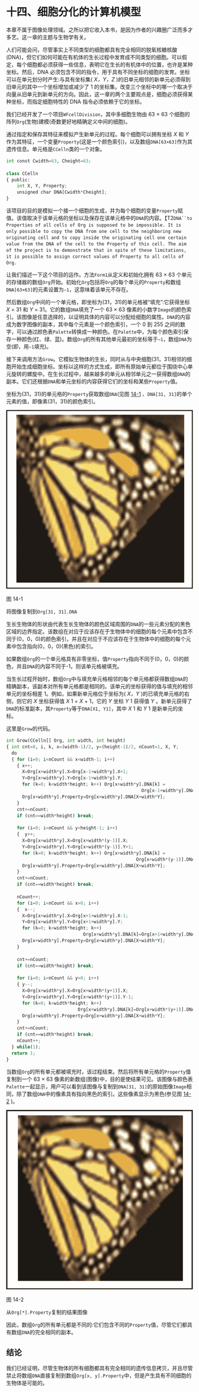 # 十四、细胞分化的计算机模型

本章不属于图像处理领域。之所以把它收入本书，是因为作者的兴趣圈广泛而多才多艺。这一章的主题与生物学有关。

人们可能会问，尽管事实上不同类型的细胞都具有完全相同的脱氧核糖核酸(DNA)，但它们如何可能在有机体的生长过程中发育成不同类型的细胞。可以假定，每个细胞都必须获得一些信息，表明它在生长的有机体中的位置，也许是某种坐标。然后，DNA 必须包含不同的指令，用于具有不同坐标的细胞的发育。坐标可以在单元划分时产生:与具有坐标集( *X，Y，Z* )的旧单元相邻的新单元必须得到旧单元的其中一个坐标增加或减少了 1 的坐标集。改变三个坐标中的哪一个取决于向量从旧单元到新单元的方向。因此，这一章的两个主要观点是，细胞必须获得某种坐标，而指定细胞特性的 DNA 指令必须依赖于它的坐标。

我们已经开发了一个项目`WFcellDivision`，其中多细胞生物由 63 × 63 个细胞的阵列`Org`(生物)建模(奇数更好地精确定义中间的细胞)。

通过指定和保存其特征来模拟产生新单元的过程。每个细胞可以拥有坐标 *X* 和 *Y* 作为其特征，一个变量`Property`(这是一个颜色索引)，以及数组`DNA[63×63]`作为其遗传信息。单元格是`CCelln`类的一个对象。

```py
int const Cwidth=63, Cheight=63;

class CCelln
{ public:
    int X, Y, Property;
    unsigned char DNA[Cwidth*Cheight];
}

```

该项目的目的是模拟一个接一个细胞的生成，并为每个细胞的变量`Property`赋值。该值取决于该单元格的坐标以及保存在该单元格中的`DNA`的内容。【T2`DNA``to Properties of all cells of Org is supposed to be impossible. It is only possible to copy the DNA from one cell to the neighboring new originating cell and to copy inside the originating cell one certain value from the DNA of the cell to the Property of this cell. The aim of the project is to demonstrate that in spite of these limitations, it is possible to assign correct values of Property to all cells of Org.`

让我们描述一下这个项目的运作。方法`Form1`从定义和初始化拥有 63 × 63 个单元的存储器的数组`Org`开始。初始化`Org`包括将`Org`的每个单元的`Property`和数组`DNA[63×63]`的元素设置为`−1`，这意味着该单元不存在。

然后数组`Org`中间的一个单元格，即坐标为(31，31)的单元格被“填充”:它获得坐标 *X* = 31 和 *Y* = 31。它的数组`DNA`填充了一个 63 × 63 像素的小数字`Image`的颜色索引。该图像是任意选择的，以证明具体的内容可以分配给细胞的属性。`DNA`的内容成为数字图像的副本，其中每个元素是一个颜色索引，一个 0 到 255 之间的数字，可以通过颜色表`Palette`转换成一种颜色。在`Palette`中，为每个颜色索引保存一种颜色(红、绿、蓝)。数组`Org`的所有其他单元最初的坐标等于`−1`，数组`DNA`为空(即，用`−1`填充)。

接下来调用方法`Grow`。它模拟生物体的生长，同时从与中央细胞(31，31)相邻的细胞开始生成细胞坐标。坐标以这样的方式生成，即所有原始单元都位于围绕中心单元旋转的螺旋中。在生长过程中，越来越多的单元从相邻单元之一获得数组`DNA`的副本。它们还根据`DNA`和单元坐标的内容获得它们的坐标和某些`Property`值。

坐标为(31，31)的单元格的`Property`获取数组`DNA`(见图 [14-1](#Fig1) 、`DNA[31, 31]`的单个元素的值，即像素(31，31)的颜色索引。

![img/474294_1_En_14_Fig1_HTML.jpg](img/474294_1_En_14_Fig1_HTML.jpg)

图 14-1

将图像复制到`Org[31, 31].DNA`

生长生物体的形状由代表生长生物体的颜色区域周围的`DNA`的一些元素分配的黑色区域的边界指定。该数组在对应于应该存在于生物体中的细胞的每个元素中包含不同于(0，0，0)的颜色索引，并且在对应于不应该存在于生物体中的细胞的每个元素中包含指向(0，0，0)(黑色)的索引。

如果数组`Org`的一个单元格具有非零坐标，值`Property`指向不同于(0，0，0)的颜色，并且`DNA`的内容不同于-1，则该单元格被填充。

当生长过程开始时，数组`Org`中与填充单元格相邻的每个单元格都获得数组`DNA`的精确副本，该副本对所有单元格都是相同的。该单元的坐标获得的值与填充的相邻单元的坐标相差 1。例如，如果新单元格位于坐标为( *X，Y* )的已填充单元格的右侧，则它的 *X* 坐标获得值 *X* 1 = *X* + 1，它的 *Y* 坐标 *Y* 1 获得值 *Y* 。新单元获得了`DNA`的标准副本，其`Property`等于`DNA[X1, Y1]`，其中 *X* 1 和 *Y* 1 是新单元的坐标。

这里是`Grow`的代码。

```py
int Grow(CCelln[] Org, int width, int height)
{ int cnt=0, i, k, x=(width-1)/2, y=(height-1)/2, nCount=1, X, Y;
  do
  { for (i=0; i<nCount && x<width-1; i++)
    { x++;
      X=Org[x+width*y].X=Org[x-1+width*y].X+1;
      Y=Org[x+width*y].Y=Org[x-1+width*y].Y;
      for (k=0; k<width*height; k++) Org[x+width*y].DNA[k] =
                                                   Org[x-1+width*y].DNA[k];
      Org[x+width*y].Property=Org[x+width*y].DNA[X+width*Y];
    }
    cnt+=nCount;
    if (cnt==width*height) break;

    for (i=0; i<nCount && y<height-1; i++)
    {  y++;
      X=Org[x+width*y].X=Org[x+width*(y-1)].X;
      Y=Org[x+width*y].Y=Org[x+width*(y-1)].Y+1;
      for (k=0; k<width*height; k++) Org[x+width*y].DNA[k] =
                                                 Org[x+width*(y-1)].DNA[k];
      Org[x+width*y].Property=Org[x+width*y].DNA[X+width*Y];
    }
    cnt+=nCount;
    if (cnt==width*height) break;

    nCount++;
    for (i=0; i<nCount && x>0; i++)
    {  x--;
      X=Org[x+width*y].X=Org[x+1+width*y].X-1;
      Y=Org[x+width*y].Y=Org[x+1+width*y].Y;
      for (k=0; k<width*height; k++)
                             Org[x+width*y].DNA[k]=Org[x+1+width*y].DNA[k];
      Org[x+width*y].Property=Org[x+width*y].DNA[X+width*Y];
    }

    cnt+=nCount;
    if (cnt==width*height) break;

    for (i=0; i<nCount && y>0; i++)
    { y--;
      X=Org[x+width*y].X=Org[x+width*(y+1)].X;
      Y=Org[x+width*y].Y=Org[x+width*(y+1)].Y-1;
      for (k=0; k<width*height; k++)
                           Org[x+width*y].DNA[k]=Org[x+width*(y+1)].DNA[k];
      Org[x+width*y].Property=Org[x+width*y].DNA[X+width*Y];
    }
    cnt+=nCount;
    if (cnt==width*height) break;
    nCount++;
  } while(1);
  return 1;
}

```

当数组`Org`的所有单元都被填充时，该过程结束。然后将所有单元格的`Property`值复制到一个 63 × 63 像素的新数组(图像)中，目的是使结果可见。该图像与颜色表`Palette`一起显示，用户可以看到该图像与复制到`DNA[31, 31]`的原始图像`Image`相同，除了数组`DNA`中的像素具有指向黑色的索引。这些像素显示为黑色(参见图 [14-2](#Fig2) )。

![img/474294_1_En_14_Fig2_HTML.jpg](img/474294_1_En_14_Fig2_HTML.jpg)

图 14-2

从`Org[*].Property`复制的结果图像

因此，数组`Org`的所有单元都是不同的:它们包含不同的`Property`值，尽管它们都具有数组`DNA`的完全相同的副本。

## 结论

我们已经证明，尽管生物体的所有细胞都具有完全相同的遗传信息拷贝，并且尽管禁止将数组`DNA`直接复制到数组`Org[x, y].Property`中，但是产生具有不同细胞的生物体是可能的。